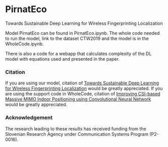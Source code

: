 # PirnatEco
Towards Sustainable Deep Learning for Wireless Fingerprinting Localization

Model PirnatEco can be found in PirnatEco.ipynb. The whole code needed to run the model, link to the dataset CTW2019 and the model is in the WholeCode.ipynb.

There is also a code for a webapp that calculates complexity of the DL model with equations used and presented in the paper.

### Citation

If you are using our model, citation of [Towards Sustainable Deep Learning for Wireless Fingerprinting Localization](http://arxiv.org/abs/2201.09071) would be greatly appreciated.
If you are using the support code in WholeCode, citation of [Improving CSI-based Massive MIMO Indoor Positioning using Convolutional Neural Network](https://arxiv.org/abs/2102.03130) would be greatly appreciated.

### Acknowledgement

The research leading to these results has received funding from the Slovenian Research Agency under Communication Systems Program (P2-0016).
